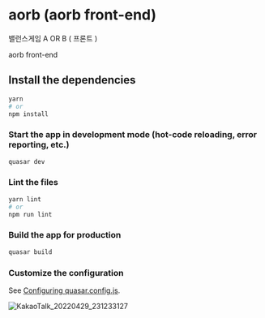 # aorb (aorb front-end)

밸런스게임 A OR B ( 프론트 )


aorb front-end

## Install the dependencies
```bash
yarn
# or
npm install
```

### Start the app in development mode (hot-code reloading, error reporting, etc.)
```bash
quasar dev
```


### Lint the files
```bash
yarn lint
# or
npm run lint
```



### Build the app for production
```bash
quasar build
```

### Customize the configuration
See [Configuring quasar.config.js](https://v2.quasar.dev/quasar-cli-webpack/quasar-config-js).



![KakaoTalk_20220429_231233127](https://user-images.githubusercontent.com/34016906/226340535-7b01ca54-14d3-4212-9f61-8eb1b20e4393.png)
